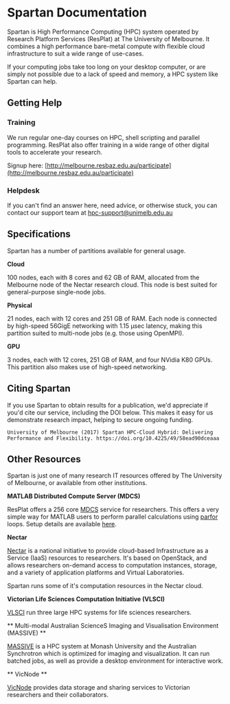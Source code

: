 # Spartan Documentation

Spartan is High Performance Computing (HPC) system operated by Research Platform Services (ResPlat) at The University of Melbourne. It combines a high performance bare-metal compute with flexible cloud infrastructure to suit a wide range of use-cases.

If your computing jobs take too long on your desktop computer, or are simply not possible due to a lack of speed and memory, a HPC system like Spartan can help.


## Getting Help

### Training

We run regular one-day courses on HPC, shell scripting and parallel programming. ResPlat also offer training in a wide range of other digital tools to accelerate your research. 

Signup here: [http://melbourne.resbaz.edu.au/participate](http://melbourne.resbaz.edu.au/participate)


### Helpdesk

If you can't find an answer here, need advice, or otherwise stuck, you can contact our support team at [hpc-support@unimelb.edu.au](mailto:hpc-support@unimelb.edu.au)

## Specifications

Spartan has a number of partitions available for general usage.
 
**Cloud**

100 nodes, each with 8 cores and 62 GB of RAM, allocated from the Melbourne node of the Nectar research cloud. This node is best suited for general-purpose single-node jobs.

**Physical**

21 nodes, each with 12 cores and 251 GB of RAM. Each node is connected by high-speed 56GigE networking with 1.15 µsec latency, making this partition suited to multi-node jobs (e.g. those using OpenMPI).

**GPU**

3 nodes, each with 12 cores, 251 GB of RAM, and four NVidia K80 GPUs. This partition also makes use of high-speed networking.


## Citing Spartan

If you use Spartan to obtain results for a publication, we'd appreciate if you'd cite our service, including the DOI below. This makes it easy for us demonstrate research impact, helping to secure ongoing funding.

`University of Melbourne (2017) Spartan HPC-Cloud Hybrid: Delivering Performance and Flexibility. https://doi.org/10.4225/49/58ead90dceaaa`


## Other Resources

Spartan is just one of many research IT resources offered by The University of Melbourne, or available from other institutions.

**MATLAB Distributed Compute Server (MDCS)**

ResPlat offers a 256 core [MDCS](http://au.mathworks.com/products/distriben/) service for researchers. This offers a very simple way for MATLAB users to perform parallel calculations using [parfor](http://au.mathworks.com/help/distcomp/introduction-to-parfor.html) loops. Setup details are available [here](https://github.com/resbaz/mdcs-setup/wiki).

**Nectar**

[Nectar](https://nectar.org.au/) is a national initiative to provide cloud-based Infrastructure as a Service (IaaS) resources to researchers. It's based on OpenStack, and allows researchers on-demand access to computation instances, storage, and a variety of application platforms and Virtual Laboratories.

Spartan runs some of it's computation resources in the Nectar cloud.

**Victorian Life Sciences Computation Initiative (VLSCI)**

[VLSCI](https://www.vlsci.org.au/) run three large HPC systems for life sciences researchers.


** Multi-modal Australian ScienceS Imaging and Visualisation Environment (MASSIVE) ** 

[MASSIVE](https://www.massive.org.au/) is a HPC system at Monash University and the Australian Synchrotron which is optimized for imaging and visualization. It can run batched jobs, as well as provide a desktop environment for interactive work.


** VicNode **

[VicNode](https://vicnode.org.au/) provides data storage and sharing services to Victorian researchers and their collaborators. 